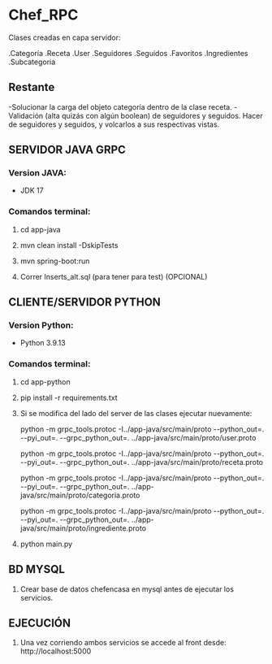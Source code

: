 # Chef_RPC

Clases creadas en capa servidor:

.Categoría
.Receta
.User
.Seguidores
.Seguidos
.Favoritos
.Ingredientes
.Subcategoria

## Restante

-Solucionar la carga del objeto categoría dentro de la clase receta.
-Validación (alta quizás con algún boolean) de seguidores y seguidos. Hacer <list> de seguidores y seguidos, y volcarlos a sus respectivas vistas.


## SERVIDOR JAVA GRPC

### Version JAVA:

- JDK 17

### Comandos terminal:

1. cd app-java
2. mvn clean install -DskipTests
3. mvn spring-boot:run
   
4. Correr Inserts_alt.sql (para tener para test) (OPCIONAL)

## CLIENTE/SERVIDOR PYTHON 

### Version Python:  

- Python 3.9.13

### Comandos terminal:

1. cd app-python
2. pip install -r requirements.txt
3. Si se modifica del lado del server de las clases ejecutar nuevamente:
   
   python -m grpc_tools.protoc -I../app-java/src/main/proto --python_out=. --pyi_out=. --grpc_python_out=. ../app-java/src/main/proto/user.proto

   python -m grpc_tools.protoc -I../app-java/src/main/proto --python_out=. --pyi_out=. --grpc_python_out=. ../app-java/src/main/proto/receta.proto

   python -m grpc_tools.protoc -I../app-java/src/main/proto --python_out=. --pyi_out=. --grpc_python_out=. ../app-java/src/main/proto/categoria.proto

   python -m grpc_tools.protoc -I../app-java/src/main/proto --python_out=. --pyi_out=. --grpc_python_out=. ../app-java/src/main/proto/ingrediente.proto


4. python main.py

## BD MYSQL

1. Crear base de datos chefencasa en mysql antes de ejecutar los servicios.

## EJECUCIÓN

1. Una vez corriendo ambos servicios se accede al front desde: http://localhost:5000
